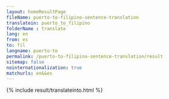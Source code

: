 ```yaml
---
layout: homeResultPage
fileName: puerto-to-filipino-sentence-translation
translatein: puerto_to_filipino
folderName : translate
lang: en
from: es
to: fil
langname: puerto-to
permalink: /puerto-to-filipino-sentence-translation/result
sitemap: false
nointernationalization: true
matchurls: en&&es
---
```

{% include result/translateinto.html %}

<script src="/js/result/translation.js" data-foldername="{{page.folderName}}" data-lang="{{page.lang}}"></script>
